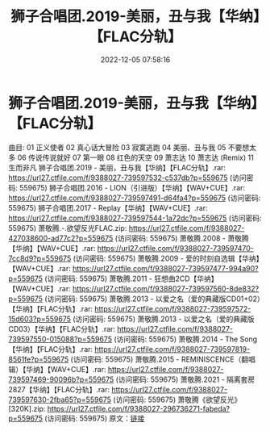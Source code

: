 ﻿---
title: 狮子合唱团.2019-美丽，丑与我【华纳】【FLAC分轨】
date: 2022-12-05 07:58:16
categories: APE、FLAC、MP3
tags: 华语中文
---
# 狮子合唱团.2019-美丽，丑与我【华纳】【FLAC分轨】

曲目:
01 正义使者
02 真心话大冒险
03 寂寞逃跑
04 美丽、丑与我
05 不要想太多
06 传说传说就好
07 第一眼
08 红色的天空
09 萧志达
10 萧志达 (Remix)
11 生而非凡
狮子合唱团.2019 - 美丽，丑与我【华纳】【FLAC分轨】.rar: https://url27.ctfile.com/f/9388027-739597532-c537db?p=559675
(访问密码: 559675)
狮子合唱团.2016 - LION（引进版）【华纳】【WAV+CUE】.rar: https://url27.ctfile.com/f/9388027-739597491-d64fa4?p=559675
(访问密码: 559675)
狮子合唱团.2017 - Replay【华纳】【WAV+CUE】.rar: https://url27.ctfile.com/f/9388027-739597544-1a72dc?p=559675
(访问密码: 559675)
萧敬腾.-.欲望反光FLAC.zip: https://url27.ctfile.com/f/9388027-427038600-ad77c2?p=559675
(访问密码: 559675)
萧敬腾.2008 - 萧敬腾【华纳】【WAV+CUE】.rar: https://url27.ctfile.com/f/9388027-739597470-7cc8d9?p=559675
(访问密码: 559675)
萧敬腾.2009 - 爱的时刻自选辑【华纳】【WAV+CUE】.rar: https://url27.ctfile.com/f/9388027-739597477-994a90?p=559675
(访问密码: 559675)
萧敬腾.2011 - 狂想曲2CD【华纳】【WAV+CUE】.rar: https://url27.ctfile.com/f/9388027-739597560-8de832?p=559675
(访问密码: 559675)
萧敬腾.2013 - 以爱之名（爱的典藏版CD01+02）【华纳】【FLAC分轨】.rar: https://url27.ctfile.com/f/9388027-739597572-15d603?p=559675
(访问密码: 559675)
萧敬腾.2013 - 以爱之名（爱的典藏版CD03）【华纳】【FLAC分轨】.rar: https://url27.ctfile.com/f/9388027-739597550-015088?p=559675
(访问密码: 559675)
萧敬腾.2014 - The Song【华纳】【FLAC分轨】.rar: https://url27.ctfile.com/f/9388027-739597819-8561fe?p=559675
(访问密码: 559675)
萧敬腾.2015 - REMINISCENCE（翻唱辑）【华纳】【WAV+CUE】.rar: https://url27.ctfile.com/f/9388027-739597469-90096b?p=559675
(访问密码: 559675)
萧敬腾.2021 - 隔离套房2827【华纳】【FLAC分轨】.rar: https://url27.ctfile.com/f/9388027-739597630-2fba65?p=559675
(访问密码: 559675)
萧敬腾《欲望反光》[320K].zip: https://url27.ctfile.com/f/9388027-296736271-fabeda?p=559675
(访问密码: 559675)
原文：[链接](https://blog.sina.com.cn/s/blog_1647c7e76010310g7.html)
